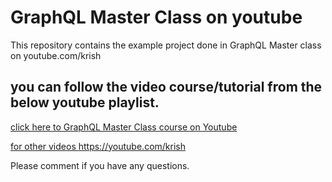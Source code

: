 # GraphQL Master Class on youtube
This repository contains the example project done in GraphQL Master class on youtube.com/krish

## you can follow the video course/tutorial from the below youtube playlist.
[click here to GraphQL Master Class course on Youtube](https://www.youtube.com/playlist?list=PLD-mYtebG3X8mcXS3IfRWVy6H7-qKsAel "Krish Dinesh youtube")

[for other videos https://youtube.com/krish ](https://www.youtube.com/krish "Krish Dinesh youtube")


Please comment if you have any questions.
